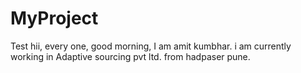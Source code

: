 # MyProject
Test
hii, every one, good morning, I am amit kumbhar. i am currently working in Adaptive sourcing pvt ltd. from hadpaser pune. 
